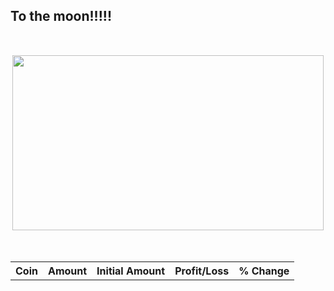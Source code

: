 ## To the moon!!!!!


<style>
    .center {
        display: flex;
        justify-content: center;
        margin-top:50px;
        margin-bottom: 50px;
        margin-left: auto;
        margin-right: auto;
        height: 280;
        width: 498;
    }

    .marginLeft {
        display: block;
        float: left;
        padding-right: 30px;
        padding-left: 20px;
    }
</style>

<link rel="stylesheet" href="https://www.w3schools.com/w3css/4/w3.css">

<div>
    <img class="center" src="https://c.tenor.com/EKA5gO8x4ckAAAAC/apecoin.gif"></img>
</div>
<div class="w3-container">
    <table id="myTable" class="w3-table-all">
        <tbody>
            <tr>
                <th>Coin</th>
                <th>Amount</th>
                <th>Initial Amount</th>
                <th>Profit/Loss</th>
                <th>% Change</th>
            </tr>
        </tbody>    
    </table>
  </div>
  <p class="marginLeft" id="totalAmount"></p>
  <p class="marginLeft" id="profitLoss"></p>
  <p class="marginLeft" id="percentageChange"></p>
  



<script>
    const COSMOS = "cosmos";
    const ETHEREUM = "ethereum";
    const SIFCHAIN = "sifchain";
    const USDCOIN = "usd-coin";
    const APECOIN = "apecoin";
    const PARAGEN = "paragen";
    const KADENA = "kadena";
    const INITIALQTT = 27046;
    let coins = [COSMOS,ETHEREUM,SIFCHAIN,USDCOIN,APECOIN,KADENA,PARAGEN];

    const ETH = {
        "value":0,
        "amount":0.2213,
        "initialamount": 656.0,
        "ticker": "ETH",
        "name": ETHEREUM,
        "profit":0 
    }


    //APE
    const APE = {
        "value":0,
        "amount":287.83188,
        "initialamount": 3255.0,
        "ticker": "APE",
        "name": APECOIN,
        "profit":0
    };
    //PARAGEN
    const RGEN = {
        "value":0,
        "amount":10005.0,
        "initialamount": 2773.0,
        "ticker":"RGEN",
        "name": PARAGEN,
        "profit":0
    };
    //KADENA
    const KDA = {
        "value":0,
        "amount":392.87,
        "initialamount": 2605.0,
        "ticker":"KDA",
        "name": KADENA,
        "profit":0
    };
    //LIQUID

    const liquid = {
        "value" : 1308.0,
        "profit": 0,
        "initialAmount": 1308.0,
        "token": "BUSD",
        "ticker": "BUSD"
    }
    
    const creepz = {
        "total":0,
        "value" :0,
        "profit": 0,
        "initialAmount": 1.79,
        "token": "CREEPZ",
        "ticker": "CREEPZ"
    }

    const nomiswap = {
        "value" :2871.0,
        "profit": 300,
        "initialAmount": 2571,
        "token": "NOMI",
        "ticker": "NOMI"
    }
        
    let cosmosfarm = {
        "ticker" : COSMOS,
        "sifchainPool" :"atom",
        "div1": "atom",
        "div2": "atomoverall",
        "token":"ATOM/ROWAN",
        "value":0,
        "profit":0,
        "initialAmount":3240,
        "decimals":1000000
    }

    let ethereumfarm = {
        "ticker" : ETHEREUM,
        "sifchainPool" :"eth",
        "div1": "ethereum",
        "div2": "ethereumoverall",
        "token":"ETH/ROWAN",
        "value":0,
        "profit":0,
        "initialAmount":3000,
        "decimals":1000000000000000000
    }

    let usdcfarm = {
        "ticker" : USDCOIN,
        "sifchainPool" :"usdc",
        "div1": "usdc",
        "div2": "usdcoverall",
        "token":"USDC/ROWAN",
        "value":0,
        "profit":0,
        "initialAmount":2400,
        "decimals":1000000
    }

    let mymap;


    var queryString = coins.join(',')


    function getCoinsData() {

        //fetch all coins prices
        fetch('https://api.coingecko.com/api/v3/coins/markets?vs_currency=usd&ids='+queryString)
        .then((response) => response.json())
        .then((data) => {
            mymap = new Map(data.map(object => [object["id"],object["current_price"]]));
            printCoin(APE);
            printCoin(ETH);
            printCoin(KDA);
            printCoin(RGEN);
            printFarm(liquid);
            printFarm(nomiswap);
            updateOpenSea();
        })

        //fetch farm coins tokens
        getFarmData(cosmosfarm);
        getFarmData(ethereumfarm);
        getFarmData(usdcfarm);
        
    }

    function getFarmData(farm) {

        fetch('https://fathomless-plateau-83860.herokuapp.com/https://data.sifchain.finance/beta/pool/'+farm['sifchainPool']+'/liquidityProvider/sif1tn83mw9lryfm38aah8m94kkle8uwzwvfj7n4n5')
        .then(response=>response.json())
        .then((data) => {
            let token1 = data["externalAsset"]["balance"]/farm['decimals'];
            let token2 = data["nativeAsset"]["balance"]/1000000000000000000;
            farm["value"] = token1*mymap.get(farm["ticker"]) + token2*mymap.get(SIFCHAIN)
            farm["profit"] = farm["value"] - farm["initialAmount"];
            printFarm(farm);
        })
    }

    function printFarm(farm) {

        var tbodyRef = document.getElementById('myTable').getElementsByTagName('tbody')[0];

        var newRow = tbodyRef.insertRow();  
        var newCell = newRow.insertCell();  
        var newText = document.createTextNode(farm['token']);
        newCell.appendChild(newText);   
        var newCell = newRow.insertCell();  
        var newText = document.createTextNode(farm["value"].toFixed(2));
        newCell.appendChild(newText);
        var newCell = newRow.insertCell();  
        var newText = document.createTextNode(farm["initialAmount"].toFixed(2));
        newCell.appendChild(newText);
        var newCell = newRow.insertCell();  
        var newText = document.createTextNode(farm["profit"].toFixed(2));
        newCell.appendChild(newText);
        let percentage = ((farm["value"]/farm["initialAmount"])-1)*100
        var newCell = newRow.insertCell();  
        var newText = document.createTextNode(percentage.toFixed(2));
        newCell.appendChild(newText);
        updateTotal();
    }

    function updateOpenSea() {
        fetch('https://fathomless-plateau-83860.herokuapp.com/https://api.opensea.io/collection/genesis-creepz')
        .then(response=>response.json())
        .then((data) => {
            creepz["value"] = data["collection"]["stats"]["floor_price"];
            creepz["total"] = data["collection"]["payment_tokens"][0]["usd_price"]*creepz["value"];
            creepz["profit"] = creepz["value"] -creepz["initialAmount"];
            printFarm(creepz);
        })
    }

    function updateTotal(){
        let totalAmount = (cosmosfarm["value"]+ethereumfarm["value"]+usdcfarm["value"]+RGEN["value"]+KDA["value"]+APE["value"]+liquid["value"]+nomiswap["value"]+ETH["value"]+creepz["total"]).toFixed(2);
        document.getElementById("totalAmount").innerHTML =  "Total: "+ totalAmount;
        document.getElementById("profitLoss").innerHTML =  "Profit/Loss: "+ (cosmosfarm["profit"]+ethereumfarm["profit"]+usdcfarm["profit"]+RGEN["profit"]+ETH["profit"]+KDA["profit"]+APE["profit"]+nomiswap["profit"]+(creepz["profit"]*mymap.get(ETHEREUM))).toFixed(2);
        document.getElementById("percentageChange").innerHTML =  "Percentage change: "+ (((totalAmount/INITIALQTT)-1)*100).toFixed(2) + "%";
    }


    function printCoin(coin) {
        let currentPrice = mymap.get(coin["name"]);
        coin["profit"] = currentPrice*coin["amount"] - coin["initialamount"]
        coin["value"] = currentPrice*coin["amount"]

        var tbodyRef = document.getElementById('myTable').getElementsByTagName('tbody')[0];

        var newRow = tbodyRef.insertRow();  
        var newCell = newRow.insertCell();  
        var newText = document.createTextNode(coin['ticker']);
        newCell.appendChild(newText);   
        var newCell = newRow.insertCell();  
        var newText = document.createTextNode(coin["value"].toFixed(2));
        newCell.appendChild(newText);   
        var newCell = newRow.insertCell();  
        var newText = document.createTextNode(coin["initialamount"].toFixed(2));
        newCell.appendChild(newText);
        var newCell = newRow.insertCell();  
        var newText = document.createTextNode(coin["profit"].toFixed(2));
        newCell.appendChild(newText);
        var newCell = newRow.insertCell();  
        let percentage = ((coin["value"]/coin["initialamount"])-1)*100
        var newText = document.createTextNode(percentage.toFixed(2));
        newCell.appendChild(newText);

        updateTotal();
    }


    
    getCoinsData();


</script>
